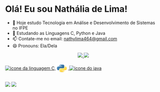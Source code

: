 # Olá! Eu sou Nathália de Lima!


- 🔭 Hoje estudo Tecnologia em Análise e Desenvolvimento de Sistemas no IFPE
- 🌱 Estudando as Linguagens C, Python e Java
- 📫 Contate-me no email: nathylima464@gmail.com
- 😄 Pronouns: Ela/Dela

<div align="center">
  <a href="https://github.com/Neto-Pereira25">
  <img height="180em" src="https://github-readme-stats.vercel.app/api?username=nathalialimaa&show_icons=true&theme=dracula&include_all_commits=true&count_private=true"/>
  <img height="180em" src="https://github-readme-stats.vercel.app/api/top-langs/?username=nathalialimaa&layout=compact&langs_count=7&theme=dracula"/>
</div>

<div style="display: inline_block"><br>
  <img align="center" alt="icone da linguagem C" height="30" width="40" src="https://img.icons8.com/?size=512&id=shQTXiDQiQVR&format=png">
  
  <img align="center" alt="icone do python" height="30" width="40" src="https://raw.githubusercontent.com/devicons/devicon/master/icons/python/python-original.svg">

  <img align="center" alt="icone do java" height="30" width="40" src="https://cdn.jsdelivr.net/gh/devicons/devicon@latest/icons/java/java-original-wordmark.svg">
  
</div>

## 

<div>
  <a href="https://instagram.com/nathylimaa14" target="_blank"><img src="https://img.shields.io/badge/-Instagram-%23E4405F?style=for-the-badge&logo=instagram&logoColor=white" target="_blank"></a>
  <a href="#" target="_blank"><img src="https://img.shields.io/badge/-LinkedIn-%230077B5?style=for-the-badge&logo=linkedin&logoColor=white" target="_blank"></a>
</div>


